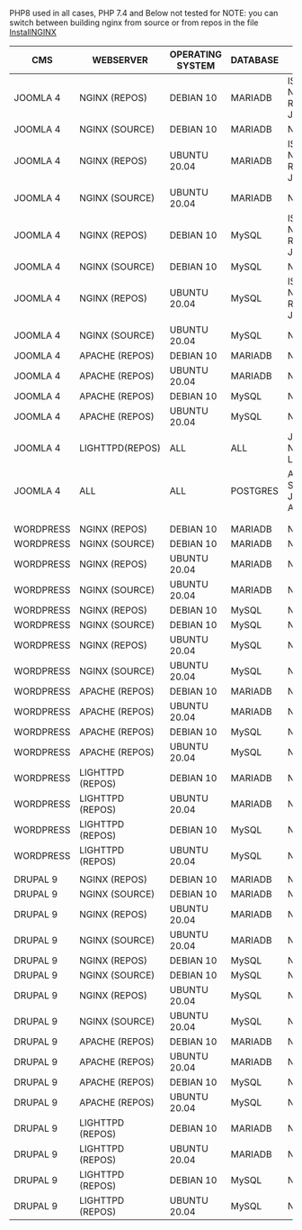 PHP8 used in all cases, PHP 7.4 and Below not tested for
NOTE: you can switch between building nginx from source or from repos in the file [InstallNGINX](https://github.com/agile-deployer/agile-infrastructure-webserver-scripts/blob/master/installscripts/InstallNGINX.sh)

|     CMS        |        WEBSERVER        |       OPERATING SYSTEM     |          DATABASE        |                        STATUS                    |
| -------------- | ----------------------- | -------------------------- | ------------------------ | ------------------------------------------------ |
|   JOOMLA 4     |       NGINX (REPOS)     |         DEBIAN 10          |           MARIADB        | ISSUES WITH USING NGINX FROM REPOS FOR JOOMLA 4  |
|   JOOMLA 4     |       NGINX (SOURCE)    |         DEBIAN 10          |           MARIADB        | NO KNOWN ISSUES                                  |
|   JOOMLA 4     |       NGINX (REPOS)     |        UBUNTU 20.04        |           MARIADB        | ISSUES WITH USING NGINX FROM REPOS FOR JOOMLA 4  |
|   JOOMLA 4     |       NGINX (SOURCE)    |        UBUNTU 20.04        |           MARIADB        | NO KNOWN ISSUES                                  |
|   JOOMLA 4     |       NGINX (REPOS)     |         DEBIAN 10          |            MySQL         | ISSUES WITH USING NGINX FROM REPOS FOR JOOMLA 4  |
|   JOOMLA 4     |       NGINX (SOURCE)    |         DEBIAN 10          |            MySQL         | NO KNOWN ISSUES                                  |
|   JOOMLA 4     |       NGINX (REPOS)     |       UBUNTU 20.04         |            MySQL         | ISSUES WITH USING NGINX FROM REPOS FOR JOOMLA 4  |
|   JOOMLA 4     |       NGINX (SOURCE)    |       UBUNTU 20.04         |            MySQL         | NO KNOWN ISSUES                                  |
|   JOOMLA 4     |       APACHE (REPOS)    |         DEBIAN 10          |           MARIADB        | NO KNOWN ISSUES                                  |
|   JOOMLA 4     |       APACHE (REPOS)    |       UBUNTU 20.04         |           MARIADB        | NO KNOWN ISSUES                                  |
|   JOOMLA 4     |       APACHE (REPOS)    |         DEBIAN 10          |            MySQL         | NO KNOWN ISSUES                                  |
|   JOOMLA 4     |       APACHE (REPOS)    |       UBUNTU 20.04         |            MySQL         | NO KNOWN ISSUES                                  |
|   JOOMLA 4     |       LIGHTTPD(REPOS)   |            ALL             |             ALL          | JOOMLA 4 DOES NOT SUPPORT LIGHTTPD               |
|   JOOMLA 4     |       ALL               |            ALL             |           POSTGRES       | ADT DOES NOT SUPPORT JOOMLA/POSTGRES AT PRESENT  |
|                |                         |                            |                          |                                                  |
|                |                         |                            |                          |                                                  |
|   WORDPRESS    |       NGINX (REPOS)     |         DEBIAN 10          |           MARIADB        | NO KNOWN ISSUES                                  |
|   WORDPRESS    |       NGINX (SOURCE)    |         DEBIAN 10          |           MARIADB        | NO KNOWN ISSUES                                  |
|   WORDPRESS    |       NGINX (REPOS)     |        UBUNTU 20.04        |           MARIADB        | NO KNOWN ISSUES                                  |
|   WORDPRESS    |       NGINX (SOURCE)    |        UBUNTU 20.04        |           MARIADB        | NO KNOWN ISSUES                                  |
|   WORDPRESS    |       NGINX (REPOS)     |         DEBIAN 10          |            MySQL         | NO KNOWN ISSUES                                  |
|   WORDPRESS    |       NGINX (SOURCE)    |         DEBIAN 10          |            MySQL         | NO KNOWN ISSUES                                  |
|   WORDPRESS    |       NGINX (REPOS)     |       UBUNTU 20.04         |            MySQL         | NO KNOWN ISSUES                                  |
|   WORDPRESS    |       NGINX (SOURCE)    |       UBUNTU 20.04         |            MySQL         | NO KNOWN ISSUES                                  |
|   WORDPRESS    |       APACHE (REPOS)    |         DEBIAN 10          |           MARIADB        | NO KNOWN ISSUES                                  |
|   WORDPRESS    |       APACHE (REPOS)    |       UBUNTU 20.04         |           MARIADB        | NO KNOWN ISSUES                                  |
|   WORDPRESS    |       APACHE (REPOS)    |         DEBIAN 10          |            MySQL         | NO KNOWN ISSUES                                  |
|   WORDPRESS    |       APACHE (REPOS)    |       UBUNTU 20.04         |            MySQL         | NO KNOWN ISSUES                                  |
|   WORDPRESS    |       LIGHTTPD (REPOS)  |         DEBIAN 10          |           MARIADB        | NO KNOWN ISSUES                                  |
|   WORDPRESS    |       LIGHTTPD (REPOS)  |       UBUNTU 20.04         |           MARIADB        | NO KNOWN ISSUES                                  |
|   WORDPRESS    |       LIGHTTPD (REPOS)  |         DEBIAN 10          |            MySQL         | NO KNOWN ISSUES                                  |
|   WORDPRESS    |       LIGHTTPD (REPOS)  |       UBUNTU 20.04         |            MySQL         | NO KNOWN ISSUES                                  |
|                |                         |                            |                          |                                                  |
|   DRUPAL 9     |       NGINX (REPOS)     |         DEBIAN 10          |           MARIADB        | NO KNOWN ISSUES                                  |
|   DRUPAL 9     |       NGINX (SOURCE)    |         DEBIAN 10          |           MARIADB        | NO KNOWN ISSUES                                  |
|   DRUPAL 9     |       NGINX (REPOS)     |        UBUNTU 20.04        |           MARIADB        | NO KNOWN ISSUES                                  |
|   DRUPAL 9     |       NGINX (SOURCE)    |        UBUNTU 20.04        |           MARIADB        | NO KNOWN ISSUES                                  |
|   DRUPAL 9     |       NGINX (REPOS)     |         DEBIAN 10          |            MySQL         | NO KNOWN ISSUES                                  |
|   DRUPAL 9     |       NGINX (SOURCE)    |         DEBIAN 10          |            MySQL         | NO KNOWN ISSUES                                  |
|   DRUPAL 9     |       NGINX (REPOS)     |       UBUNTU 20.04         |            MySQL         | NO KNOWN ISSUES                                  |
|   DRUPAL 9     |       NGINX (SOURCE)    |       UBUNTU 20.04         |            MySQL         | NO KNOWN ISSUES                                  |
|   DRUPAL 9     |       APACHE (REPOS)    |         DEBIAN 10          |           MARIADB        | NO KNOWN ISSUES                                  |
|   DRUPAL 9     |       APACHE (REPOS)    |       UBUNTU 20.04         |           MARIADB        | NO KNOWN ISSUES                                  |
|   DRUPAL 9     |       APACHE (REPOS)    |         DEBIAN 10          |            MySQL         | NO KNOWN ISSUES                                  |
|   DRUPAL 9     |       APACHE (REPOS)    |       UBUNTU 20.04         |            MySQL         | NO KNOWN ISSUES                                  |
|   DRUPAL 9     |       LIGHTTPD (REPOS)  |         DEBIAN 10          |           MARIADB        | NO KNOWN ISSUES                                  |
|   DRUPAL 9     |       LIGHTTPD (REPOS)  |       UBUNTU 20.04         |           MARIADB        | NO KNOWN ISSUES                                  |
|   DRUPAL 9     |       LIGHTTPD (REPOS)  |         DEBIAN 10          |            MySQL         | NO KNOWN ISSUES                                  |
|   DRUPAL 9     |       LIGHTTPD (REPOS)  |       UBUNTU 20.04         |            MySQL         | NO KNOWN ISSUES                                  |
